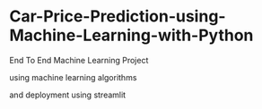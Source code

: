 # Car-Price-Prediction-using-Machine-Learning-with-Python
End To End Machine Learning Project 

using machine learning algorithms 

and deployment using streamlit 

